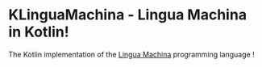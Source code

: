 # KLinguaMachina - Lingua Machina in Kotlin!

The Kotlin implementation of the [Lingua Machina](https://github.com/422404/LinguaMachina) programming language !

